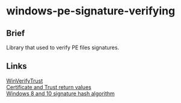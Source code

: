 # windows-pe-signature-verifying

## Brief
Library that used to verify PE files signatures. 

## Links
[WinVerifyTrust](https://docs.microsoft.com/en-us/windows/desktop/api/wintrust/nf-wintrust-winverifytrust) <br />
[Certificate and Trust return values](https://docs.microsoft.com/en-us/windows/desktop/seccrypto/certificate-and-trust-return-values)  <br />
[Windows 8 and 10 signature hash algorithm](https://stackoverflow.com/questions/26216789/getting-digital-signature-from-mmc-exe-at-windows-8)  <br />


